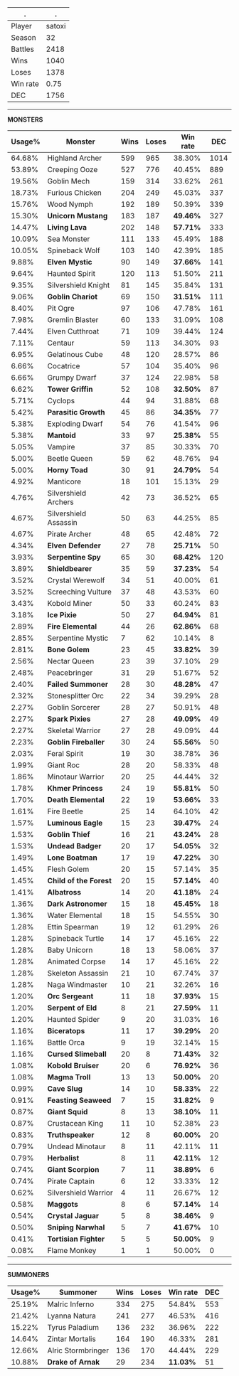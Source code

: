 .|.
|-|-
Player|satoxi
Season|32
Battles|2418
Wins|1040
Loses|1378
Win rate|0.75
DEC|1756

---
**MONSTERS**

Usage%|Monster|Wins|Loses|Win rate|DEC|
-|-|-|-|-|-|
64.68%|Highland Archer|599|965|38.30%|1014|
53.89%|Creeping Ooze|527|776|40.45%|889|
19.56%|Goblin Mech|159|314|33.62%|261|
18.73%|Furious Chicken|204|249|45.03%|337|
15.76%|Wood Nymph|192|189|50.39%|339|
15.30%|**Unicorn Mustang**|183|187|**49.46%**|327|
14.47%|**Living Lava**|202|148|**57.71%**|333|
10.09%|Sea Monster|111|133|45.49%|188|
10.05%|Spineback Wolf|103|140|42.39%|185|
9.88%|**Elven Mystic**|90|149|**37.66%**|141|
9.64%|Haunted Spirit|120|113|51.50%|211|
9.35%|Silvershield Knight|81|145|35.84%|131|
9.06%|**Goblin Chariot**|69|150|**31.51%**|111|
8.40%|Pit Ogre|97|106|47.78%|161|
7.98%|Gremlin Blaster|60|133|31.09%|108|
7.44%|Elven Cutthroat|71|109|39.44%|124|
7.11%|Centaur|59|113|34.30%|93|
6.95%|Gelatinous Cube|48|120|28.57%|86|
6.66%|Cocatrice|57|104|35.40%|96|
6.66%|Grumpy Dwarf|37|124|22.98%|58|
6.62%|**Tower Griffin**|52|108|**32.50%**|87|
5.71%|Cyclops|44|94|31.88%|68|
5.42%|**Parasitic Growth**|45|86|**34.35%**|77|
5.38%|Exploding Dwarf|54|76|41.54%|96|
5.38%|**Mantoid**|33|97|**25.38%**|55|
5.05%|Vampire|37|85|30.33%|70|
5.00%|Beetle Queen|59|62|48.76%|94|
5.00%|**Horny Toad**|30|91|**24.79%**|54|
4.92%|Manticore|18|101|15.13%|29|
4.76%|Silvershield Archers|42|73|36.52%|65|
4.67%|Silvershield Assassin|50|63|44.25%|85|
4.67%|Pirate Archer|48|65|42.48%|72|
4.34%|**Elven Defender**|27|78|**25.71%**|50|
3.93%|**Serpentine Spy**|65|30|**68.42%**|120|
3.89%|**Shieldbearer**|35|59|**37.23%**|54|
3.52%|Crystal Werewolf|34|51|40.00%|61|
3.52%|Screeching Vulture|37|48|43.53%|60|
3.43%|Kobold Miner|50|33|60.24%|83|
3.18%|**Ice Pixie**|50|27|**64.94%**|81|
2.89%|**Fire Elemental**|44|26|**62.86%**|68|
2.85%|Serpentine Mystic|7|62|10.14%|8|
2.81%|**Bone Golem**|23|45|**33.82%**|39|
2.56%|Nectar Queen|23|39|37.10%|29|
2.48%|Peacebringer|31|29|51.67%|52|
2.40%|**Failed Summoner**|28|30|**48.28%**|47|
2.32%|Stonesplitter Orc|22|34|39.29%|28|
2.27%|Goblin Sorcerer|28|27|50.91%|48|
2.27%|**Spark Pixies**|27|28|**49.09%**|49|
2.27%|Skeletal Warrior|27|28|49.09%|44|
2.23%|**Goblin Fireballer**|30|24|**55.56%**|50|
2.03%|Feral Spirit|19|30|38.78%|36|
1.99%|Giant Roc|28|20|58.33%|48|
1.86%|Minotaur Warrior|20|25|44.44%|32|
1.78%|**Khmer Princess**|24|19|**55.81%**|50|
1.70%|**Death Elemental**|22|19|**53.66%**|33|
1.61%|Fire Beetle|25|14|64.10%|42|
1.57%|**Luminous Eagle**|15|23|**39.47%**|24|
1.53%|**Goblin Thief**|16|21|**43.24%**|28|
1.53%|**Undead Badger**|20|17|**54.05%**|32|
1.49%|**Lone Boatman**|17|19|**47.22%**|30|
1.45%|Flesh Golem|20|15|57.14%|35|
1.45%|**Child of the Forest**|20|15|**57.14%**|40|
1.41%|**Albatross**|14|20|**41.18%**|24|
1.36%|**Dark Astronomer**|15|18|**45.45%**|18|
1.36%|Water Elemental|18|15|54.55%|30|
1.28%|Ettin Spearman|19|12|61.29%|26|
1.28%|Spineback Turtle|14|17|45.16%|22|
1.28%|Baby Unicorn|18|13|58.06%|37|
1.28%|Animated Corpse|14|17|45.16%|22|
1.28%|Skeleton Assassin|21|10|67.74%|37|
1.28%|Naga Windmaster|10|21|32.26%|16|
1.20%|**Orc Sergeant**|11|18|**37.93%**|15|
1.20%|**Serpent of Eld**|8|21|**27.59%**|11|
1.20%|Haunted Spider|9|20|31.03%|16|
1.16%|**Biceratops**|11|17|**39.29%**|20|
1.16%|Battle Orca|9|19|32.14%|15|
1.16%|**Cursed Slimeball**|20|8|**71.43%**|32|
1.08%|**Kobold Bruiser**|20|6|**76.92%**|36|
1.08%|**Magma Troll**|13|13|**50.00%**|20|
0.99%|**Cave Slug**|14|10|**58.33%**|22|
0.91%|**Feasting Seaweed**|7|15|**31.82%**|9|
0.87%|**Giant Squid**|8|13|**38.10%**|11|
0.87%|Crustacean King|11|10|52.38%|23|
0.83%|**Truthspeaker**|12|8|**60.00%**|20|
0.79%|Undead Minotaur|8|11|42.11%|11|
0.79%|**Herbalist**|8|11|**42.11%**|12|
0.74%|**Giant Scorpion**|7|11|**38.89%**|6|
0.74%|Pirate Captain|6|12|33.33%|12|
0.62%|Silvershield Warrior|4|11|26.67%|12|
0.58%|**Maggots**|8|6|**57.14%**|14|
0.54%|**Crystal Jaguar**|5|8|**38.46%**|9|
0.50%|**Sniping Narwhal**|5|7|**41.67%**|10|
0.41%|**Tortisian Fighter**|5|5|**50.00%**|9|
0.08%|Flame Monkey|1|1|50.00%|0|

---
**SUMMONERS**

Usage%|Summoner|Wins|Loses|Win rate|DEC|
-|-|-|-|-|-|
25.19%|Malric Inferno|334|275|54.84%|553|
21.42%|Lyanna Natura|241|277|46.53%|416|
15.22%|Tyrus Paladium|136|232|36.96%|222|
14.64%|Zintar Mortalis|164|190|46.33%|281|
12.66%|Alric Stormbringer|136|170|44.44%|229|
10.88%|**Drake of Arnak**|29|234|**11.03%**|51|
